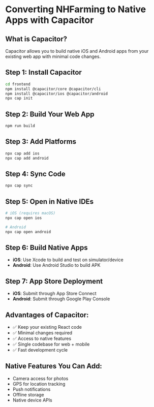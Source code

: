 # Converting NHFarming to Native Apps with Capacitor

## What is Capacitor?
Capacitor allows you to build native iOS and Android apps from your existing web app with minimal code changes.

## Step 1: Install Capacitor
```bash
cd frontend
npm install @capacitor/core @capacitor/cli
npm install @capacitor/ios @capacitor/android
npx cap init
```

## Step 2: Build Your Web App
```bash
npm run build
```

## Step 3: Add Platforms
```bash
npx cap add ios
npx cap add android
```

## Step 4: Sync Code
```bash
npx cap sync
```

## Step 5: Open in Native IDEs
```bash
# iOS (requires macOS)
npx cap open ios

# Android
npx cap open android
```

## Step 6: Build Native Apps
- **iOS**: Use Xcode to build and test on simulator/device
- **Android**: Use Android Studio to build APK

## Step 7: App Store Deployment
- **iOS**: Submit through App Store Connect
- **Android**: Submit through Google Play Console

## Advantages of Capacitor:
- ✅ Keep your existing React code
- ✅ Minimal changes required
- ✅ Access to native features
- ✅ Single codebase for web + mobile
- ✅ Fast development cycle

## Native Features You Can Add:
- Camera access for photos
- GPS for location tracking
- Push notifications
- Offline storage
- Native device APIs 